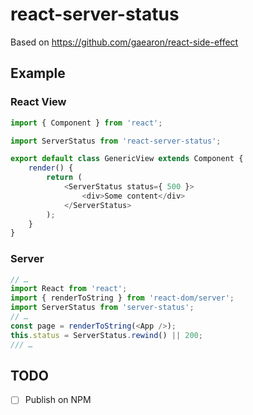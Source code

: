 # react-server-status

Based on https://github.com/gaearon/react-side-effect

## Example

### React View
```javascript
import { Component } from 'react';

import ServerStatus from 'react-server-status';

export default class GenericView extends Component {
    render() {
        return (
            <ServerStatus status={ 500 }>
                <div>Some content</div>
            </ServerStatus>
        );
    }
}
```

### Server
```javascript
// …
import React from 'react';
import { renderToString } from 'react-dom/server';
import ServerStatus from 'server-status';
// …
const page = renderToString(<App />);
this.status = ServerStatus.rewind() || 200;
/// …
```

## TODO
* [ ] Publish on NPM
